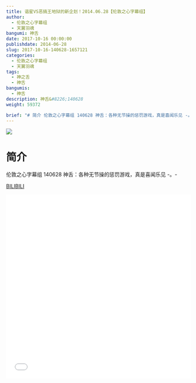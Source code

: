 ```yaml
---
title: 谐星VS恶搞王地狱的新企划！2014.06.28【伦敦之心字幕组】
author: 
  - 伦敦之心字幕组
  - 天翼羽魂
bangumi: 神舌
date: 2017-10-16 00:00:00
publishdate: 2014-06-28
slug: 2017-10-16-140628-1657121
categories: 
  - 伦敦之心字幕组
  - 天翼羽魂
tags: 
  - 神之舌
  - 神舌
bangumis: 
  - 神舌
description: 神舌&#8226;140628
weight: 59372

brief: "# 简介 伦敦之心字幕组 140628 神舌：各种无节操的惩罚游戏，真是喜闻乐见 -。-"
---
```


![](https://i.imgur.com/js97BOf.jpg)

# 简介  
伦敦之心字幕组 140628 神舌：各种无节操的惩罚游戏，真是喜闻乐见 -。-

  [BILIBILI](https://www.bilibili.com/video/av1657121/)


<div class="vcontainer">  <iframe class='video' src="//www.bilibili.com/blackboard/player.html?aid=1657121" width="100%" height="500" frameborder="0" allowfullscreen="allowfullscreen"></iframe></div>
